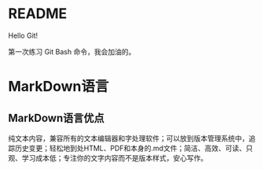 # README

Hello Git!


第一次练习 Git Bash 命令，我会加油的。

# MarkDown语言
## MarkDown语言优点
纯文本内容，兼容所有的文本编辑器和字处理软件；可以放到版本管理系统中，追踪历史变更；轻松地到处HTML、PDF和本身的.md文件；简洁、高效、可读、只观、学习成本低；专注你的文字内容而不是版本样式，安心写作。


